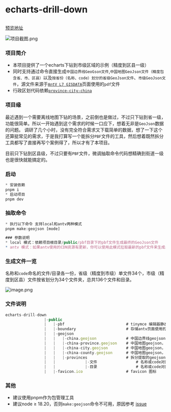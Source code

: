 <h1 style="margin: 30px 0 30px; font-weight: bold;">echarts-drill-down</h1>

[预览地址](https://acanzaima.github.io/echarts-drill-down/)     

![项目截图.png](https://p1-juejin.byteimg.com/tos-cn-i-k3u1fbpfcp/9f4133839c1749bb97546bfbc35382f4~tplv-k3u1fbpfcp-jj-mark:0:0:0:0:q75.image#?w=1855&h=977&s=97639&e=jpg&b=ffffff)

### 项目简介

- 本项目提供了一个echarts下钻到市级区域的示例（精度到区县一级）
- 同时支持通过命令直接生成`中国边界线GeoGson文件`,`中国地图GeoJson文件（精度包含省、市、区县）`以及`按省份（名称、code）划分的省级GeoJson文件`、`市级GeoJson文件`，源文件来源于[`AntV L7 GISDATA`](https://l7.antv.antgroup.com/custom/tools/map)页面使用的`pdf`文件
- 行政区划代码依赖[`province-city-china`](https://github.com/uiwjs/province-city-china)

### 项目缘
最近遇到一个需要离线地图下钻的场景，之前倒也是做过，不过只下钻到省一级，功能很简单。所以一开始遇到这个需求的时候一口应下，想着无非是`GeoJson`数据的问题。
调研了几个小时，没有完全符合需求又下载简单的数据，想了一下这个还算挺常见的需求，于是我打算写一个能拆分`PBF`文件的工具，然后想着既然拆分工具都写了直接再写个案例得了，所以才有了本项目。

目前只下钻到区县级，不过只要有`PBF`文件，微调抽取命令代码想精确到街道一级也是很快就能搞定的。
### 启动

```javascript
* 安装依赖
pnpm i
* 启动项目
pnpm dev
```

### 抽取命令

```javascript
* 执行以下命令 支持local和antv两种模式
pnpm make:geojson [mode]

### 参数说明
* local 模式：依赖项目根目录/public/pbf目录下的pbf文件生成最终的GeoJson文件
* antv 模式：如果antv使用的CDN资源有更新，你可以使用此模式拉取最新的pbf文件来生成最终的GeoJson文件
```

### 生成文件一览

名称和`code`命名的文件/目录各一份，省级（精度到市级）单文件34个，市级（精度到区县）文件按省划分为34个文件夹，总共136个文件和目录。

![image.png](https://p3-juejin.byteimg.com/tos-cn-i-k3u1fbpfcp/1287a3829a1e46578ddccb4279d3a2f9~tplv-k3u1fbpfcp-jj-mark:0:0:0:0:q75.image#?w=1432&h=741&s=94461&e=png&b=191919)

### 文件说明

```javascript
echarts-drill-down
                 |-public
                 |   |-pbf                           # tinymce 编辑器静态资源
                 |   |-boundary                      # 存储antv页面使用的中国边界GeoJson文件
                 |   |-geojson
                 |   |   |-china.geojson             # 中国边界线geojson
                 |   |   |-china-province.geojson    # 中国地图geojson，精度到省级
                 |   |   |-china-city.geojson        # 中国地图geojson，精度到市级
                 |   |   |-china-county.geojson      # 中国地图geojson，精度到区县级
                 |   |   |-provinces                 # 拆分提取的geojson数据
                 |   |             |-文件                 # 名称或code对应省份的geojson数据，精度到市
                 |   |             |-目录                 # 名称或code对应省份下市级的geojson数据，精度到区县
                 |   |-favicon.ico                   # favicon 图标
```

### 其他

- 建议使用pnpm作为包管理工具
- 建议node ≥ 18.20，否则`make:geojson`命令不可用，原因参考 [issue](https://github.com/evanw/esbuild/issues/3778)
